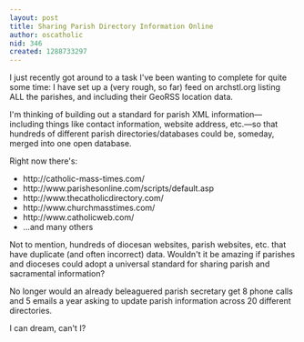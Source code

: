 ```yaml
---
layout: post
title: Sharing Parish Directory Information Online
author: oscatholic
nid: 346
created: 1288733297
---
```

<p>I just recently got around to a task I&#39;ve been wanting to complete for quite some time: I have set up a (very rough, so far) feed on archstl.org listing ALL the parishes, and including their GeoRSS location data.</p>
<p>I&#39;m thinking of building out a standard for parish XML information&mdash;including things like contact information, website address, etc.&mdash;so that hundreds of different parish directories/databases could be, someday, merged into one open database.</p>
<p>Right now there&#39;s:</p>
<ul>
<li>http://catholic-mass-times.com/</li>
<li>http://www.parishesonline.com/scripts/default.asp</li>
<li>http://www.thecatholicdirectory.com/</li>
<li>http://www.churchmasstimes.com/</li>
<li>http://www.catholicweb.com/</li>
<li>...and many others</li>
</ul>
<p>Not to mention, hundreds of diocesan websites, parish websites, etc. that have duplicate (and often incorrect) data. Wouldn&#39;t it be amazing if parishes and dioceses could adopt a universal standard for sharing parish and sacramental information?</p>
<p>No longer would an already beleaguered parish secretary get 8 phone calls and 5 emails a year asking to update parish information across 20 different directories.</p>
<p>I can dream, can&#39;t I?</p>
<code>
<parish>
  <website></website>
  <email></email>
  <phone></phone>
  <masstimes></masstimes>
    <sunday></sunday>
    <monday></monday>
  <georss></georss>
  <picture></picture>
</parish>
</code>
